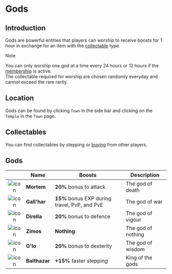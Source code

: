 # Gods

## Introduction

Gods are powerful entities that players can worship to receive boosts for 1 hour in exchange for an item with the [collectable](https://github.com/phong322010/smmo-wiki-resources/blob/main/en/items/collection.md) type. 
> [!Note]
> You can only worship one god at a time every 24 hours or 12 hours if the [membership](https://github.com/phong322010/smmo-wiki-resources/blob/main/en/character/membership.md) is active.  
> The collectable required for worship are chosen randomly everyday and cannot exceed the rare rarity.

## Location

Gods can be found by clicking `Town` in the side bar and clicking on the `Temple` in the `Town` page.

## Collectables

You can find collectables by stepping or [buying](https://github.com/phong322010/smmo-wiki-resources/blob/main/en/economy-and-trading/player-market.md) from other players.

## Gods
|      | Name | Boosts | Description |
| :--: | --- | --- | --- |
| ![icon](https://web.simple-mmo.com/img/sprites/premium/gods/mortem.png) | **Mortem** | **20%** bonus to attack| The god of death|
| ![icon](https://web.simple-mmo.com/img/sprites/premium/gods/gallhar.png) | **Gall'har** | **15%** bonus EXP during travel, PvP, and PvE| The god of war|
| ![icon](https://web.simple-mmo.com/img/sprites/premium/gods/dirella.png) | **Dirella** | **20%** bonus to defence| The god of vigour|
| ![icon](https://web.simple-mmo.com/img/sprites/premium/gods/zimos.png) | **Zimos** | **Nothing** | The god of nothing|
| ![icon](https://web.simple-mmo.com/img/sprites/premium/gods/olo.png) | **O'lo** | **20%** bonus to dexterity| The god of wisdom|
| ![icon](https://web.simple-mmo.com/img/sprites/premium/gods/balthazar.png) | **Balthazar** | **+15%** faster stepping| King of the gods|
